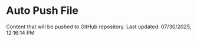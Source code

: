 # Auto Push File

Content that will be pushed to GitHub repository.
Last updated: 07/30/2025, 12:16:14 PM